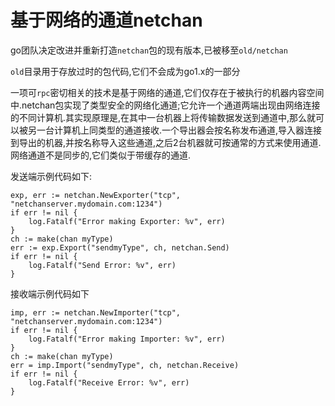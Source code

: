 # 基于网络的通道netchan
go团队决定改进并重新打造`netchan`包的现有版本,已被移至`old/netchan`

`old`目录用于存放过时的包代码,它们不会成为go1.x的一部分

一项可`rpc`密切相关的技术是基于网络的通道,它们仅存在于被执行的机器内容空间中.netchan包实现了类型安全的网络化通道;它允许一个通道两端出现由网络连接的不同计算机.其实现原理是,在其中一台机器上将传输数据发送到通道中,那么就可以被另一台计算机上同类型的通道接收.一个导出器会按名称发布通道,导入器连接到导出的机器,并按名称导入这些通道,之后2台机器就可按通常的方式来使用通道.网络通道不是同步的,它们类似于带缓存的通道.

发送端示例代码如下:
```
exp, err := netchan.NewExporter("tcp", "netchanserver.mydomain.com:1234")
if err != nil {
    log.Fatalf("Error making Exporter: %v", err)
}
ch := make(chan myType)
err := exp.Export("sendmyType", ch, netchan.Send)
if err != nil {
    log.Fatalf("Send Error: %v", err)
}
```

接收端示例代码如下
```
imp, err := netchan.NewImporter("tcp", "netchanserver.mydomain.com:1234")
if err != nil {
    log.Fatalf("Error making Importer: %v", err)
}
ch := make(chan myType)
err = imp.Import("sendmyType", ch, netchan.Receive)
if err != nil {
    log.Fatalf("Receive Error: %v", err)
}
```